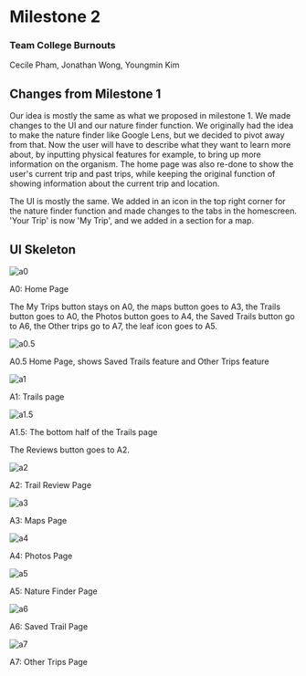 # Milestone 2

### Team College Burnouts

Cecile Pham, Jonathan Wong, Youngmin Kim



## Changes from Milestone 1

Our idea is mostly the same as what we proposed in milestone 1. We made changes to the UI and our nature finder function. We originally had the idea to make the nature finder like Google Lens, but we decided to pivot away from that. Now the user will have to describe what they want to learn more about, by inputting physical features for example, to bring up more information on the organism. The home page was also re-done to show the user's current trip and past trips, while keeping the original function of showing information about the current trip and location.

The UI is mostly the same. We added in an icon in the top right corner for the nature finder function and made changes to the tabs in the homescreen. 'Your Trip' is now 'My Trip', and we added in a section for a map.

## UI Skeleton 

![a0](https://github.com/cecile8720/cogs121/blob/master/Milestone%202%20Photos/a0.JPG)

A0: Home Page

The My Trips button stays on A0, the maps button goes to A3, the Trails button goes to A0, the Photos button goes to A4, the Saved Trails button go to A6, the Other trips go to A7, the leaf icon goes to A5.

![a0.5](https://github.com/cecile8720/cogs121/blob/master/Milestone%202%20Photos/a0.5.JPG)

A0.5 Home Page, shows Saved Trails feature and Other Trips feature

![a1](https://github.com/cecile8720/cogs121/blob/master/Milestone%202%20Photos/a1.JPG)

A1: Trails page

![a1.5](https://github.com/cecile8720/cogs121/blob/master/Milestone%202%20Photos/a1.5.JPG)

A1.5: The bottom half of the Trails page

The Reviews button goes to A2.

![a2](https://github.com/cecile8720/cogs121/blob/master/Milestone%202%20Photos/a2.JPG)

A2: Trail Review Page

![a3](https://github.com/cecile8720/cogs121/blob/master/Milestone%202%20Photos/a3.JPG)

A3: Maps Page

![a4](https://github.com/cecile8720/cogs121/blob/master/Milestone%202%20Photos/a4.JPG)

A4: Photos Page

![a5](https://github.com/cecile8720/cogs121/blob/master/Milestone%202%20Photos/a5.JPG)

A5: Nature Finder Page

![a6](https://github.com/cecile8720/cogs121/blob/master/Milestone%202%20Photos/a6.JPG)

A6: Saved Trail Page

![a7](https://github.com/cecile8720/cogs121/blob/master/Milestone%202%20Photos/a7.JPG)

A7: Other Trips Page

